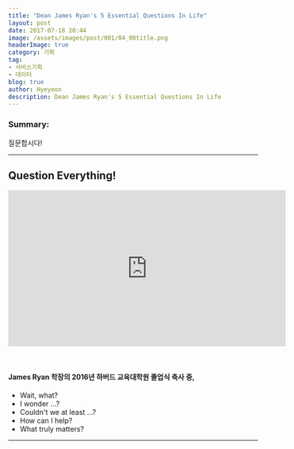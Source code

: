 ```yaml
---
title: "Dean James Ryan's 5 Essential Questions In Life"
layout: post
date: 2017-07-18 20:44
image: /assets/images/post/001/04_00title.png
headerImage: true
category: 기획
tag:
- 서비스기획
- 데이터
blog: true
author: Hyeyeon
description: Dean James Ryan's 5 Essential Questions In Life
---
```


### Summary:

질문합시다!

---

## Question Everything!

<p align="middle">
<iframe width="560" height="315" src="https://www.youtube.com/embed/bW0NguMGIbE" frameborder="0" allowfullscreen></iframe></p>

<br>

#### James Ryan 학장의 2016년 하버드 교육대학원 졸업식 축사 중,

- Wait, what?
- I wonder ...?
- Couldn't we at least ...?
- How can I help?
- What truly matters?

---
